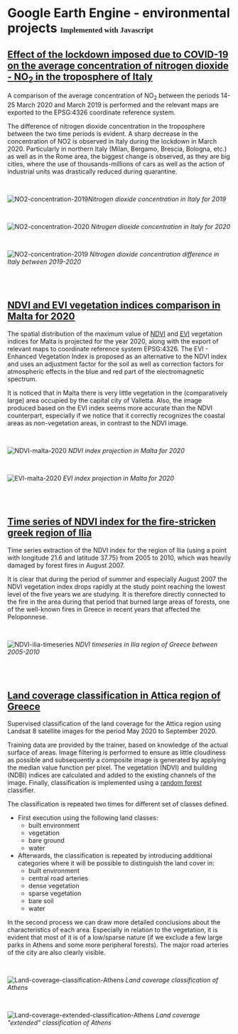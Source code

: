 # Google Earth Engine - environmental projects <span style="font-family:Papyrus; font-size:0.6em;">Implemented with Javascript</span>

## [Effect of the lockdown imposed due to COVID-19 on the average concentration of nitrogen dioxide - NO<sub>2</sub> in the troposphere of Italy](italy-no2-covid.js)
A comparison of the average concentration of NO<sub>2</sub> between the periods 14-25 March 2020 and March 2019 is performed 
and the relevant maps are exported to the EPSG:4326 coordinate reference system.

The difference of nitrogen dioxide concentration in the troposphere between the two time periods is evident. A sharp decrease in the concentration of NO2 is observed in Italy during the lockdown in March 2020. Particularly in northern Italy (Milan, Bergamo, Brescia, Bologna, etc.) as well as in the Rome area, the biggest change is observed, as they are big cities, where the use of thousands-millions of cars as well as the action of industrial units was drastically reduced during quarantine.

<br>

![NO2-concentration-2019](.\img\NitrogenDioxideConcentration-Italy2019.png)*Nitrogen dioxide concentration in Italy for 2019*

<br>

![NO2-concentration-2020](.\img\NitrogenDioxideConcentration-Italy2020.png)
*Nitrogen dioxide concentration in Italy for 2020*

<br>

![NO2-concentration-2019](.\img\NitrogenDioxideConcentration-ItalyDifference2019-2020.png)
*Nitrogen dioxide concentration difference in Italy between 2019-2020*

<br>
<br>

## [NDVI and EVI vegetation indices comparison in Malta for 2020](malta-ndvi-evi-2020.js)
The spatial distribution of the maximum value of [NDVI](https://en.wikipedia.org/wiki/Normalized_difference_vegetation_index) and [EVI](https://en.wikipedia.org/wiki/Enhanced_vegetation_index) vegetation indices for Malta is projected for the year 2020, along with the export of relevant maps to coordinate reference system EPSG:4326. The EVI - Enhanced Vegetation Index is proposed as an alternative to the NDVI index and uses an adjustment factor for the soil as well as correction factors for atmospheric effects in the blue and red part of the electromagnetic spectrum.

It is noticed that in Malta there is very little vegetation in the (comparatively large) area occupied by the capital city of Valletta. Also, the image produced based on the EVI index seems more accurate than the NDVI counterpart, especially if we notice that it correctly recognizes the coastal areas as non-vegetation areas, in contrast to the NDVI image.

<br>

![NDVI-malta-2020](.\img\MaltaNDVI2020.png)
*NDVI index projection in Malta for 2020*

<br>

![EVI-malta-2020](.\img\MaltaEVI2020.png)
*EVI index projection in Malta for 2020*

<br>
<br>

## [Time series of NDVI index for the fire-stricken greek region of Ilia](ndvi-forest-fire-timeline.js)
Time series extraction of the NDVI index for the region of Ilia (using a point with longitude 21.6 and latitude 37.75) from 2005 to 2010, which was heavily damaged by forest fires in August 2007.

It is clear that during the period of summer and especially August 2007 the NDVI vegetation index drops rapidly at the study point reaching the lowest level of the five years we are studying. It is therefore directly connected to the fire in the area during that period that burned large areas of forests, one of the well-known fires in Greece in recent years that affected the Peloponnese.

<br>

![NDVI-ilia-timeseries](.\img\ee-chart.png)
*NDVI timeseries in Ilia region of Greece between 2005-2010*

<br>
<br>

## [Land coverage classification in Attica region of Greece](attica-supervised-land-classification.js)
Supervised classification of the land coverage for the Attica region using Landsat 8 satellite images for the period May 2020 to September 2020.

Training data are provided by the trainer, based on knowledge of the actual surface of areas. Image filtering is performed to ensure as little cloudiness as possible and subsequently a composite image is generated by applying the median value function per pixel. The vegetation (NDVI) and building (NDBI) indices are calculated and added to the existing channels of the image. Finally, classification is implemented using a [random forest](https://en.wikipedia.org/wiki/Random_forest) classifier.

The classification is repeated two times for different set of classes defined.
- First execution using the following land classes:
    - built environment
    - vegetation
    - bare ground 
    - water
- Afterwards, the classification is repeated by introducing additional categories where it will be possible to distinguish the land cover in:
    - built environment
    - central road arteries
    - dense vegetation
    - sparse vegetation
    - bare soil
    - water

In the second process we can draw more detailed conclusions about the characteristics of each area. Especially in relation to the vegetation, it is evident that most of it is of a low/sparse nature (if we exclude a few large parks in Athens and some more peripheral forests). The major road arteries of the city are also clearly visible.

<br>

![Land-coverage-classification-Athens](.\img\Attica_LandCover.png)
*Land coverage classification of Athens*

<br>

![Land-coverage-extended-classification-Athens](.\img\Attica_extended_LandCover.png)
*Land coverage "extended" classification of Athens*